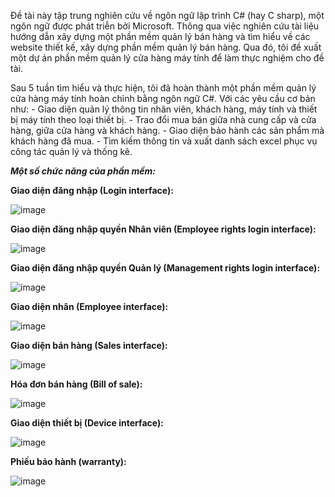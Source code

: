 Đề tài này tập trung nghiên cứu về ngôn ngữ lập trình C# (hay C sharp), một ngôn ngữ được phát triễn bởi Microsoft. Thông qua việc nghiên cứu tài liệu hướng dẫn xây dựng một phần mềm quản lý bán hàng và tìm hiểu về các website thiết kế, xây dựng phần mềm quản lý bán hàng. Qua đó, tôi đề xuất một dự án phần mềm quản lý cửa hàng máy tính để làm thực nghiệm cho đề tài.

Sau 5 tuần tìm hiểu và thực hiện, tôi đã hoàn thành một phần mềm quản lý cửa hàng máy tính hoàn chỉnh bằng ngôn ngữ C#. Với các yêu cầu cơ bản như:
	- Giao diện quản lý thông tin nhân viên, khách hàng, máy tính và thiết bị máy tính theo loại thiết bị.
	- Trao đổi mua bán giữa nhà cung cấp và cửa hàng, giữa cửa hàng và khách hàng.
	- Giao diện bảo hành các sản phẩm mà khách hàng đã mua.
	- Tìm kiếm thông tin và xuất danh sách excel phục vụ công tác quản lý và thống kê.
	
_**Một số chức năng của phần mềm:**_



**Giao diện đăng nhập (Login interface):**

![image](https://github.com/NgoTanLoi01/DoAnCoSoNganh_NgoTanLoi/assets/112923143/b61679ee-9ac4-47d6-a8bf-5aa468ad5758)

**Giao diện đăng nhập quyền Nhân viên (Employee rights login interface):**

![image](https://github.com/NgoTanLoi01/DoAnCoSoNganh_NgoTanLoi/assets/112923143/16381130-a83d-4875-bece-f309a87bf05b)

**Giao diện đăng nhập quyền Quản lý (Management rights login interface):**

![image](https://github.com/NgoTanLoi01/DoAnCoSoNganh_NgoTanLoi/assets/112923143/adcd0d6b-0619-4945-8041-7f7b12821380)

**Giao diện nhân (Employee interface):**

![image](https://github.com/NgoTanLoi01/DoAnCoSoNganh_NgoTanLoi/assets/112923143/0dec533a-59ed-419a-8b97-c0a6a597046f)

**Giao diện bán hàng (Sales interface):**

![image](https://github.com/NgoTanLoi01/DoAnCoSoNganh_NgoTanLoi/assets/112923143/da6d8deb-7de1-4156-984d-8b11f33a532f)

**Hóa đơn bán hàng (Bill of sale):**

![image](https://github.com/NgoTanLoi01/DoAnCoSoNganh_NgoTanLoi/assets/112923143/cdf73305-d93c-46cd-aaa3-358b51845f38)

**Giao diện thiết bị (Device interface):**

![image](https://github.com/NgoTanLoi01/DoAnCoSoNganh_NgoTanLoi/assets/112923143/7f3d5393-5f81-4b66-8222-2691f63a3b20)

**Phiếu bảo hành (warranty):**

![image](https://github.com/NgoTanLoi01/DoAnCoSoNganh_NgoTanLoi/assets/112923143/2a60c973-ad72-4f44-8495-0a7d87c88c1b)

